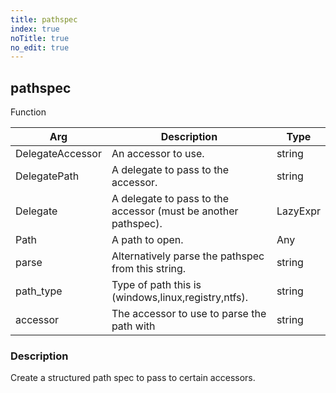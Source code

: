 ```yaml
---
title: pathspec
index: true
noTitle: true
no_edit: true
---
```




<div class="vql_item"></div>


## pathspec
<span class='vql_type label label-warning pull-right page-header'>Function</span>



<div class="vqlargs"></div>

Arg | Description | Type
----|-------------|-----
DelegateAccessor|An accessor to use.|string
DelegatePath|A delegate to pass to the accessor.|string
Delegate|A delegate to pass to the accessor (must be another pathspec).|LazyExpr
Path|A path to open.|Any
parse|Alternatively parse the pathspec from this string.|string
path_type|Type of path this is (windows,linux,registry,ntfs).|string
accessor|The accessor to use to parse the path with|string

### Description

Create a structured path spec to pass to certain accessors.

